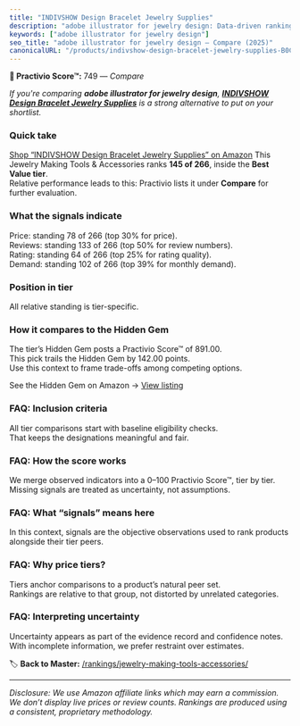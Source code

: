 ```yaml
---
title: "INDIVSHOW Design Bracelet Jewelry Supplies"
description: "adobe illustrator for jewelry design: Data-driven ranking using the Practivio Score™. Positioned by quality, value, demand, findability, momentum."
keywords: ["adobe illustrator for jewelry design"]
seo_title: "adobe illustrator for jewelry design — Compare (2025)"
canonicalURL: "/products/indivshow-design-bracelet-jewelry-supplies-B0C6XJQC2T/"
---
```


**🛒 Practivio Score™:** 749 — _Compare_


*If you're comparing **adobe illustrator for jewelry design**, **[INDIVSHOW Design Bracelet Jewelry Supplies](https://www.amazon.com/dp/B0C6XJQC2T?tag=practivio-20)** is a strong alternative to put on your shortlist.*
### Quick take
[Shop “INDIVSHOW Design Bracelet Jewelry Supplies” on Amazon](https://www.amazon.com/dp/B0C6XJQC2T?tag=practivio-20)
This Jewelry Making Tools & Accessories ranks **145 of 266**, inside the **Best Value tier**.  
Relative performance leads to this: Practivio lists it under **Compare** for further evaluation.

### What the signals indicate
Price: standing 78 of 266 (top 30% for price).  
Reviews: standing 133 of 266 (top 50% for review numbers).  
Rating: standing 64 of 266 (top 25% for rating quality).  
Demand: standing 102 of 266 (top 39% for monthly demand).

### Position in tier
All relative standing is tier-specific.

### How it compares to the Hidden Gem
The tier’s Hidden Gem posts a Practivio Score™ of 891.00.  
This pick trails the Hidden Gem by 142.00 points.  
Use this context to frame trade-offs among competing options.  

See the Hidden Gem on Amazon → [View listing](https://www.amazon.com/dp/B00K18YIOU?tag=practivio-20)

### FAQ: Inclusion criteria
All tier comparisons start with baseline eligibility checks.  
That keeps the designations meaningful and fair.

### FAQ: How the score works
We merge observed indicators into a 0–100 Practivio Score™, tier by tier.  
Missing signals are treated as uncertainty, not assumptions.

### FAQ: What “signals” means here
In this context, signals are the objective observations used to rank products alongside their tier peers.

### FAQ: Why price tiers?
Tiers anchor comparisons to a product’s natural peer set.  
Rankings are relative to that group, not distorted by unrelated categories.

### FAQ: Interpreting uncertainty
Uncertainty appears as part of the evidence record and confidence notes.  
With incomplete information, we prefer restraint over estimates.

<!-- Missing template for Compare/CompareWithinPriceClass -->


🏷️ **Back to Master:** [/rankings/jewelry-making-tools-accessories/](/rankings/jewelry-making-tools-accessories/)

---
_Disclosure: We use Amazon affiliate links which may earn a commission. We don’t display live prices or review counts. Rankings are produced using a consistent, proprietary methodology._
